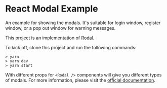 # React Modal Example
An example for showing the modals. It's suitable for login window, register window, or a pop out window for warning messages.

This project is an implementation of [Rodal](https://github.com/chenjiahan/rodal).

To kick off, clone this project and run the following commands:

```shell
> yarn
> yarn dev
> yarn start
```

With different props for ```<Rodal />``` components will give you different types of modals. For more information, please visit the [official documentation](https://github.com/chenjiahan/rodal).
